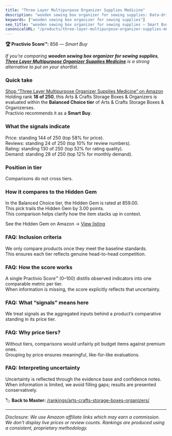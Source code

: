 ```yaml
---
title: "Three Layer Multipurpose Organizer Supplies Medicine"
description: "wooden sewing box organizer for sewing supplies: Data-driven within Balanced Choice ranking using the Practivio Score™. Positioned by quality, value, demand, f…"
keywords: ["wooden sewing box organizer for sewing supplies"]
seo_title: "wooden sewing box organizer for sewing supplies — Smart Buy Balanced Choice (2025)"
canonicalURL: "/products/three-layer-multipurpose-organizer-supplies-medicine-B089Y69QGH/"
---
```


**🏆 Practivio Score™:** 856 — _Smart Buy_


*If you're comparing **wooden sewing box organizer for sewing supplies**, **[Three Layer Multipurpose Organizer Supplies Medicine](https://www.amazon.com/dp/B089Y69QGH?tag=practivio-20)** is a strong alternative to put on your shortlist.*
### Quick take
[Shop “Three Layer Multipurpose Organizer Supplies Medicine” on Amazon](https://www.amazon.com/dp/B089Y69QGH?tag=practivio-20)
Holding rank **18 of 250**, this Arts & Crafts Storage Boxes & Organizers is evaluated within the **Balanced Choice tier** of Arts & Crafts Storage Boxes & Organizerses.  
Practivio recommends it as a **Smart Buy**.

### What the signals indicate
Price: standing 144 of 250 (top 58% for price).  
Reviews: standing 24 of 250 (top 10% for review numbers).  
Rating: standing 130 of 250 (top 52% for rating quality).  
Demand: standing 28 of 250 (top 12% for monthly demand).

### Position in tier
Comparisons do not cross tiers.

### How it compares to the Hidden Gem
In the Balanced Choice tier, the Hidden Gem is rated at 859.00.  
This pick trails the Hidden Gem by 3.00 points.  
This comparison helps clarify how the item stacks up in context.  

See the Hidden Gem on Amazon → [View listing](https://www.amazon.com/dp/B0CQD46688?tag=practivio-20)

### FAQ: Inclusion criteria
We only compare products once they meet the baseline standards.  
This ensures each tier reflects genuine head-to-head competition.

### FAQ: How the score works
A single Practivio Score™ (0–100) distills observed indicators into one comparable metric per tier.  
When information is missing, the score explicitly reflects that uncertainty.

### FAQ: What “signals” means here
We treat signals as the aggregated inputs behind a product’s comparative standing in its price tier.

### FAQ: Why price tiers?
Without tiers, comparisons would unfairly pit budget items against premium ones.  
Grouping by price ensures meaningful, like-for-like evaluations.

### FAQ: Interpreting uncertainty
Uncertainty is reflected through the evidence base and confidence notes.  
When information is limited, we avoid filling gaps; results are presented conservatively.


🏷️ **Back to Master:** [/rankings/arts-crafts-storage-boxes-organizers/](/rankings/arts-crafts-storage-boxes-organizers/)

---
_Disclosure: We use Amazon affiliate links which may earn a commission. We don’t display live prices or review counts. Rankings are produced using a consistent, proprietary methodology._
